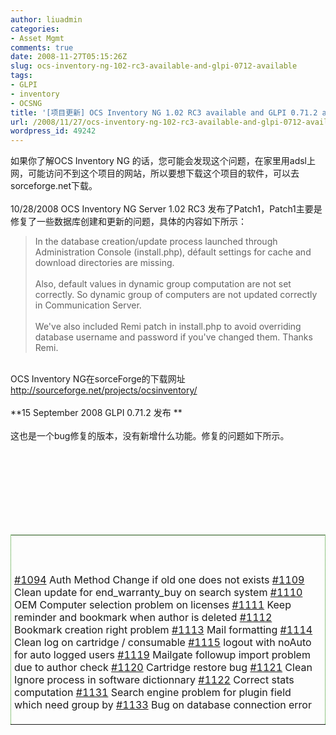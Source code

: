 ```yaml
---
author: liuadmin
categories:
- Asset Mgmt
comments: true
date: 2008-11-27T05:15:26Z
slug: ocs-inventory-ng-102-rc3-available-and-glpi-0712-available
tags:
- GLPI
- inventory
- OCSNG
title: '[项目更新] OCS Inventory NG 1.02 RC3 available and GLPI 0.71.2 available'
url: /2008/11/27/ocs-inventory-ng-102-rc3-available-and-glpi-0712-available/
wordpress_id: 49242
---
```


如果你了解OCS Inventory NG 的话，您可能会发现这个问题，在家里用adsl上网，可能访问不到这个项目的网站，所以要想下载这个项目的软件，可以去sorceforge.net下载。<br /><br />10/28/2008 OCS Inventory NG Server 1.02 RC3 发布了Patch1，Patch1主要是修复了一些数据库创建和更新的问题，具体的内容如下所示：<br />

<blockquote>In the database creation/update process launched through Administration Console (install.php), défault settings for cache and download directories are missing.<br /><br />Also, default values in dynamic group computation are not set correctly. So dynamic group of computers are not updated correctly in Communication Server.<br /><br />We've also included Remi patch in install.php to avoid overriding database username and password if you've changed them. Thanks Remi.</blockquote>

<br />OCS Inventory NG在sorceForge的下载网址 http://sourceforge.net/projects/ocsinventory/<br /><br />**15 September 2008 GLPI 0.71.2 发布 **<br /><br />这也是一个bug修复的版本，没有新增什么功能。修复的问题如下所示。<br /><table border="0" ><br /><tbody ><br /><tr ><br /><tr ><br />
<td style="border: 1px dotted #27900d;padding: 5px" valign="top" ><br /><br />

[#1094](https://dev.indepnet.net/glpi/ticket/1094)
    Auth Method Change if old one does not exists
[#1109](https://dev.indepnet.net/glpi/ticket/1109)
    Clean update for end_warranty_buy on search system
[#1110](https://dev.indepnet.net/glpi/ticket/1110)
    OEM Computer selection problem on licenses
[#1111](https://dev.indepnet.net/glpi/ticket/1111)
    Keep reminder and bookmark when author is deleted
[#1112](https://dev.indepnet.net/glpi/ticket/1112)
    Bookmark creation right problem
[#1113](https://dev.indepnet.net/glpi/ticket/1113)
    Mail formatting
[#1114](https://dev.indepnet.net/glpi/ticket/1114)
    Clean log on cartridge / consumable
[#1115](https://dev.indepnet.net/glpi/ticket/1115)
    logout with noAuto for auto logged users
[#1119](https://dev.indepnet.net/glpi/ticket/1119)
    Mailgate followup import problem due to author check
[#1120](https://dev.indepnet.net/glpi/ticket/1120)
    Cartridge restore bug
[#1121](https://dev.indepnet.net/glpi/ticket/1121)
    Clean Ignore process in software dictionnary
[#1122](https://dev.indepnet.net/glpi/ticket/1122)
    Correct stats computation
[#1131](https://dev.indepnet.net/glpi/ticket/1131)
    Search engine problem for plugin field which need group by
[#1133](https://dev.indepnet.net/glpi/ticket/1133)
    Bug on database connection error
</td><br /></tr><br /></tr><br /></tbody></table><br />

<blockquote></blockquote>
